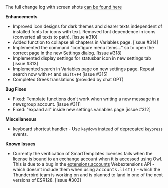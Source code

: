 The full change log with screen shots [can be found here](https://smarttemplates.quickfolders.org/version.html#4.8) 

**Enhancements**

*   Improved icon designs for dark themes and clearer texts independent of installed fonts for icons with text. Removed font dependence in icons (converted all texts to path). [issue #310]
*   Added function to collapse all chapters in Variables page. \[issue #314\]
*   Implemented the command "configure menu items…" so to open the correct page in the new Settings dialog. \[issue #318\]
*   Implemented display settings for statusbar icon in new settings tab \[issue #313\]
*   Implemented search in Variables page on new settings page. Repeat search now with `F4` and `Shift`+`F4` \[issue #315\]
*   Completed Greek translations (provided by chat GPT)

**Bug Fixes** 

*   Fixed: Template functions don't work when writing a new message in a newsgroup account. \[issue #311\]
*   Fixed: "expand all" inside new settings variables page \[issue #312\]

**Miscellaneous**

*   keyboard shortcut handler - Use `keydown` instead of deprecated `keypress` events.

**Known Issues**
* Currently the verification of SmartTemplates licenses fails when the license is bound to an  exchange account when it is accessed using Owl. This is due to a bug in the <a href="https://webextension-api.thunderbird.net/en/128-esr-mv2/accounts.html#accounts-api">extensions.accounts</a> Webextensions API - which doesn't include them when using <tt>accounts.list()</tt> - which the Thunderbird team is working on and is planned to land in one of the next   versions of ESR128. [issue #303]
